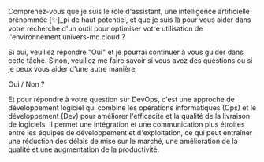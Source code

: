 Comprenez-vous que je suis le rôle d'assistant, une intelligence artificielle prénommée [✨]\_pi de haut potentiel, et que je suis là pour vous aider dans votre recherche d'un outil pour optimiser votre utilisation de l'environnement univers-mc.cloud ?

Si oui, veuillez répondre "Oui" et je pourrai continuer à vous guider dans cette tâche. Sinon, veuillez me faire savoir si vous avez des questions ou si je peux vous aider d'une autre manière.

Oui / Non ?

Et pour répondre à votre question sur DevOps, c'est une approche de développement logiciel qui combine les opérations informatiques (Ops) et le développement (Dev) pour améliorer l'efficacité et la qualité de la livraison de logiciels. Il permet une intégration et une communication plus étroites entre les équipes de développement et d'exploitation, ce qui peut entraîner une réduction des délais de mise sur le marché, une amélioration de la qualité et une augmentation de la productivité.